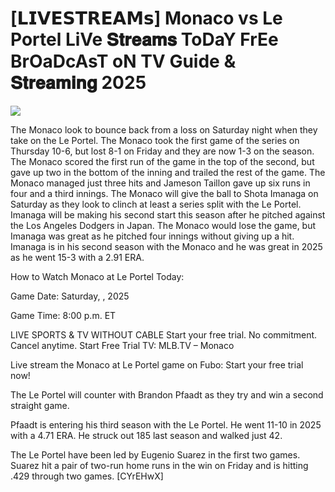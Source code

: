 # [𝗟𝗜𝗩𝗘𝗦𝗧𝗥𝗘𝗔𝗠𝘀] Monaco vs Le Portel LiVe 𝐒𝐭𝐫𝐞𝐚𝐦𝐬 ToDaY FrEe BrOaDcAsT oN TV Guide & 𝐒𝐭𝐫𝐞𝐚𝐦𝐢𝐧𝐠  2025  
  
  
[![](https://i.imgur.com/qSNzIqt.png)](https://movie.rssnews.media/YZYVUOM.php)  
  
The Monaco look to bounce back from a loss on Saturday night when they take on the Le Portel. The Monaco took the first game of the series on Thursday 10-6, but lost 8-1 on Friday and they are now 1-3 on the season. The Monaco scored the first run of the game in the top of the second, but gave up two in the bottom of the inning and trailed the rest of the game. The Monaco managed just three hits and Jameson Taillon gave up six runs in four and a third innings. The Monaco will give the ball to Shota Imanaga on Saturday as they look to clinch at least a series split with the Le Portel. Imanaga will be making his second start this season after he pitched against the Los Angeles Dodgers in Japan. The Monaco would lose the game, but Imanaga was great as he pitched four innings without giving up a hit. Imanaga is in his second season with the Monaco and he was great in 2025 as he went 15-3 with a 2.91 ERA.

How to Watch Monaco at Le Portel Today:

Game Date: Saturday, , 2025

Game Time: 8:00 p.m. ET

LIVE SPORTS & TV WITHOUT CABLE
Start your free trial. No commitment. Cancel anytime.
Start Free Trial
TV: MLB.TV – Monaco

Live stream the Monaco at Le Portel game on Fubo: Start your free trial now!

The Le Portel will counter with Brandon Pfaadt as they try and win a second straight game.

Pfaadt is entering his third season with the Le Portel. He went 11-10 in 2025 with a 4.71 ERA. He struck out 185 last season and walked just 42.

The Le Portel have been led by Eugenio Suarez in the first two games. Suarez hit a pair of two-run home runs in the win on Friday and is hitting .429 through two games. [CYrEHwX]